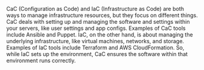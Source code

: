 CaC (Configuration as Code) and IaC (Infrastructure as Code) are both ways to manage infrastructure resources, but they focus on different things. CaC deals with setting up and managing the software and settings within your servers, like user settings and app configs. Examples of CaC tools include Ansible and Puppet. IaC, on the other hand, is about managing the underlying infrastructure, like virtual machines, networks, and storage. Examples of IaC tools include Terraform and AWS CloudFormation. So, while IaC sets up the environment, CaC ensures the software within that environment runs correctly.
